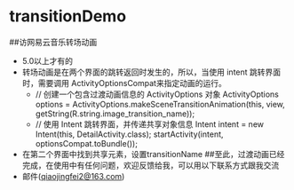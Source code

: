 # transitionDemo
##访网易云音乐转场动画
* 5.0以上才有的
* 转场动画是在两个界面的跳转返回时发生的，所以，当使用 intent 跳转界面时，需要调用 ActivityOptionsCompat来指定动画的运行。
    *  // 创建一个包含过渡动画信息的 ActivityOptions 对象
ActivityOptions options = ActivityOptions.makeSceneTransitionAnimation(this, view, getString(R.string.image_transition_name));
    *  // 使用 Intent 跳转界面，并传递共享对象信息
Intent intent = new Intent(this, DetailActivity.class);
startActivity(intent, optionsCompat.toBundle());
* 在第二个界面中找到共享元素，设置transitionName
##至此，过渡动画已经完成，在使用中有任何问题，欢迎反馈给我，可以用以下联系方式跟我交流
* 邮件(qiaojingfei2@163.com)

